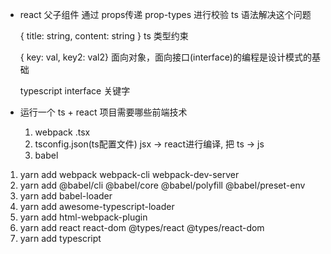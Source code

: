 - react 父子组件 通过 props传递 prop-types 进行校验
    ts 语法解决这个问题

    { title: string, content: string }
    ts 类型约束

    { key: val, key2: val2}
    面向对象，面向接口(interface)的编程是设计模式的基础

    typescript interface 关键字

- 运行一个 ts + react 项目需要哪些前端技术
    1. webpack
    .tsx
    2. tsconfig.json(ts配置文件) jsx -> react进行编译,  把 ts -> js
    3. babel

1. yarn add webpack webpack-cli webpack-dev-server
2. yarn add @babel/cli @babel/core @babel/polyfill @babel/preset-env
3. yarn add babel-loader
4. yarn add awesome-typescript-loader
5. yarn add html-webpack-plugin
6. yarn add react react-dom @types/react @types/react-dom
7. yarn add typescript
